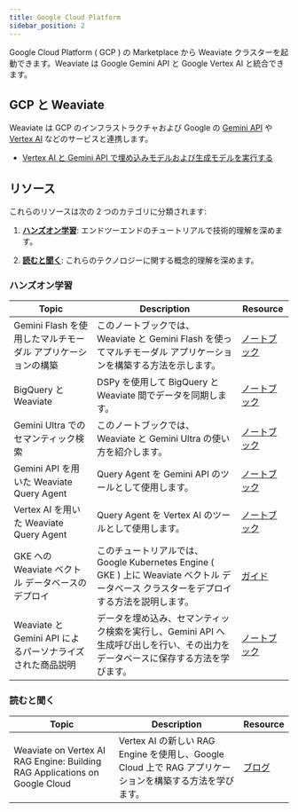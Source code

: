 ```yaml
---
title: Google Cloud Platform
sidebar_position: 2
---
```


Google Cloud Platform ( GCP ) の Marketplace から Weaviate クラスターを起動できます。Weaviate は Google Gemini API と Google Vertex AI と統合できます。

## GCP と Weaviate
Weaviate は GCP のインフラストラクチャおよび Google の [Gemini API](https://ai.google.dev/aistudio) や [Vertex AI](https://cloud.google.com/vertex-ai?hl=en) などのサービスと連携します。

* [Vertex AI と Gemini API で埋め込みモデルおよび生成モデルを実行する](/weaviate/model-providers/google)


## リソース
これらのリソースは次の 2 つのカテゴリに分類されます:
1. [**ハンズオン学習**](#ハンズオン学習): エンドツーエンドのチュートリアルで技術的理解を深めます。

2. [**読むと聞く**](#読むと聞く): これらのテクノロジーに関する概念的理解を深めます。

### ハンズオン学習

| Topic | Description | Resource |
| --- | --- | --- |
| Gemini Flash を使用したマルチモーダル アプリケーションの構築 | このノートブックでは、Weaviate と Gemini Flash を使ってマルチモーダル アプリケーションを構築する方法を示します。 | [ノートブック](https://github.com/weaviate/recipes/blob/main/integrations/cloud-hyperscalers/google/gemini/multimodal-and-gemini-flash/NY-Roadshow-Gemini.ipynb) |
| BigQuery と Weaviate | DSPy を使用して BigQuery と Weaviate 間でデータを同期します。 | [ノートブック](https://github.com/weaviate/recipes/blob/main/integrations/cloud-hyperscalers/google/bigquery/BigQuery-Weaviate-DSPy-RAG.ipynb) |
| Gemini Ultra でのセマンティック検索 | このノートブックでは、Weaviate と Gemini Ultra の使い方を紹介します。 | [ノートブック](https://github.com/weaviate/recipes/blob/main/integrations/cloud-hyperscalers/google/gemini/gemini-ultra/gemini-ultra-weaviate.ipynb) |
| Gemini API を用いた Weaviate Query Agent | Query Agent を Gemini API のツールとして使用します。 | [ノートブック](https://github.com/weaviate/recipes/blob/main/integrations/cloud-hyperscalers/google/agents/gemini-api-query-agent.ipynb) |
| Vertex AI を用いた Weaviate Query Agent | Query Agent を Vertex AI のツールとして使用します。 | [ノートブック](https://github.com/weaviate/recipes/blob/main/integrations/cloud-hyperscalers/google/agents/vertex-ai-query-agent.ipynb) |
| GKE への Weaviate ベクトル データベースのデプロイ | このチュートリアルでは、Google Kubernetes Engine ( GKE ) 上に Weaviate ベクトル データベース クラスターをデプロイする方法を説明します。 | [ガイド](https://cloud.google.com/kubernetes-engine/docs/tutorials/deploy-weaviate) |
| Weaviate と Gemini API によるパーソナライズされた商品説明 | データを埋め込み、セマンティック検索を実行し、Gemini API へ生成呼び出しを行い、その出力をデータベースに保存する方法を学びます。 | [ノートブック](https://github.com/google-gemini/cookbook/blob/main/examples/weaviate/personalized_description_with_weaviate_and_gemini_api.ipynb) |

### 読むと聞く
| Topic | Description | Resource |
| --- | --- | --- |
| Weaviate on Vertex AI RAG Engine: Building RAG Applications on Google Cloud | Vertex AI の新しい RAG Engine を使用し、Google Cloud 上で RAG アプリケーションを構築する方法を学びます。 | [ブログ](https://weaviate.io/blog/google-rag-api) |


